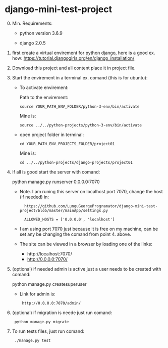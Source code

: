 # django-mini-test-project

0. Min. Requirements:

    - python version 3.6.9

    - django 2.0.5

1. first create a virtual envirement for python django, here is a good ex. how:
            https://tutorial.djangogirls.org/en/django_installation/

2. Download this project and all content place it in project file.

3. Start the envirement in a terminal ex. comand (this is for ubuntu):

    - To activate envirement:
  
        Path to the envirement:
      
          source YOUR_PATH_ENV_FOLDER/python-3-env/bin/activate
    
        Mine is:
      
          source ../../python-projects/python-3-env/bin/activate
    
    - open project folder in terminal:
  
          cd YOUR_PATH_ENV_PROJECTS_FOLDER/project01 
    
        Mine is:
      
          cd ../../python-projects/django-projects/project01

4. If all is good start the server with comand:
    
   python manage.py runserver 0.0.0.0:7070
  
    - Note. I am runing this server on localhost port 7070, change the host (if needed) in:
  
            https://github.com/LunguGeorgeProgramator/django-mini-test-project/blob/master/mainApp/settings.py
    
            ALLOWED_HOSTS = ['0.0.0.0', 'localhost']
    
    - I am using port 7070 just because it is free on my machine, can be set any be changing the comand from point 4. above.
    - The site can be viewed in a browser by loading one of the links:
      - http://localhost:7070/
      - http://0.0.0.0:7070/

5. (optional) if needed admin is active just a user needs to be created with comand:

     python manage.py createsuperuser
    
     - Link for admin is:
      
            http://0.0.0.0:7070/admin/

6. (optional) if migration is neede just run comand:

        python manage.py migrate

7. To run tests files, just run comand:

        ./manage.py test
